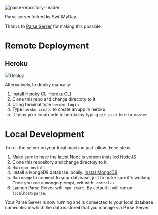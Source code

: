 ![parse-repository-header](https://swiftmyday.github.io/Deposit/banner.png)

Parse server forked by SwiftMyDay. 

Thanks to [Parse Server](https://github.com/ParsePlatform/parse-server) for making this possible.



# Remote Deployment

## Heroku

[![Deploy](https://www.herokucdn.com/deploy/button.svg)](https://heroku.com/deploy?template=https://github.com/swiftmyday/ParseServer-SwiftMyDay)

Alternatively, to deploy manually:

1. Install Heroky CLI [Heroku CLI](https://devcenter.heroku.com/articles/heroku-cli)
2. Clone this repo and change directoty to it
3. Using terminal type `heroku login`
4. Type `heroku create` to create an app in heroku
5. Deploy your local code to heroku by typing `git push heroku master`


# Local Development

To run the server on your local machine just follow these steps:

1. Make sure to have the latest Node js version installed [NodeJS](https://nodejs.org/en)
2. Clone this repository and change directory to it.
3. Run `npm install`.
4. Install a MongoDB database locally. [Install MongoDB](https://www.mongodb.com/docs/v3.0/tutorial/install-mongodb-on-os-x/)
5. Run `mongo` to connect to your database, just to make sure it's working. Once you see a mongo prompt, exit with `Control-D`.
6. Launch Parse Server with `npm start`. By default it will run on `localhost/parse`.

Your Parse Server is now running and is connected to your local database named `dev` in which the data is stored that you manage via Parse Server.

[license-svg]: https://img.shields.io/badge/license-BSD-lightgrey.svg
[license-link]: LICENSE
[open-collective-link]: https://opencollective.com/parse-server
